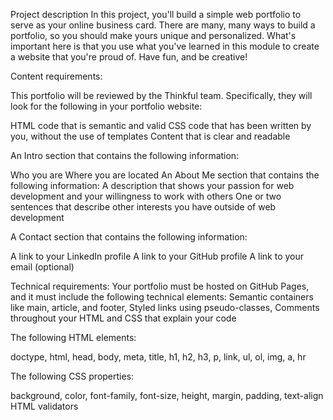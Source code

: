 Project description
In this project, you'll build a simple web portfolio to serve as your online business card. There are many, many ways to build a portfolio, so you should make yours unique and personalized. What's important here is that you use what you've learned in this module to create a website that you're proud of. Have fun, and be creative!

Content requirements:

This portfolio will be reviewed by the Thinkful team. Specifically, they will look for the following in your portfolio website:

HTML code that is semantic and valid
CSS code that has been written by you, without the use of templates
Content that is clear and readable

An Intro section that contains the following information:

Who you are
Where you are located
An About Me section that contains the following information:
A description that shows your passion for web development and your willingness to work with others
One or two sentences that describe other interests you have outside of web development

A Contact section that contains the following information:

A link to your LinkedIn profile
A link to your GitHub profile
A link to your email (optional)

Technical requirements:
Your portfolio must be hosted on GitHub Pages, and it must include the following technical elements:
Semantic containers like main, article, and footer, Styled links using pseudo-classes, Comments throughout your HTML and CSS that explain your code

The following HTML elements:

doctype, html, head, body, meta, title,
h1, h2, h3, p, link, ul, ol, img, a, hr

The following CSS properties:

background, color, font-family, font-size,
height, margin, padding, text-align
HTML validators
